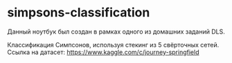 # simpsons-classification
Данный ноутбук был создан в рамках одного из домашних заданий DLS.

Классификация Симпсонов, используя стекинг из 5 свёрточных сетей. Ссылка на датасет: https://www.kaggle.com/c/journey-springfield


